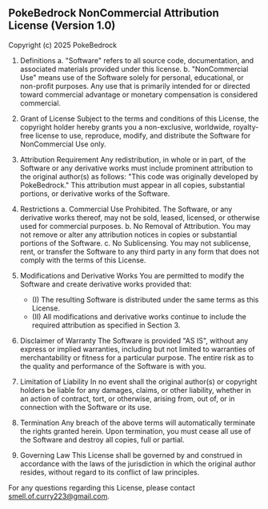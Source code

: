 PokeBedrock NonCommercial Attribution License (Version 1.0)
------------------------------------------------------------

Copyright (c) 2025 PokeBedrock

1. Definitions
   a. "Software" refers to all source code, documentation, and associated materials 
      provided under this license.
   b. "NonCommercial Use" means use of the Software solely for personal, educational, 
      or non-profit purposes. Any use that is primarily intended for or directed toward 
      commercial advantage or monetary compensation is considered commercial.

2. Grant of License
   Subject to the terms and conditions of this License, the copyright holder hereby 
   grants you a non-exclusive, worldwide, royalty-free license to use, reproduce, 
   modify, and distribute the Software for NonCommercial Use only.

3. Attribution Requirement
   Any redistribution, in whole or in part, of the Software or any derivative works 
   must include prominent attribution to the original author(s) as follows:
      "This code was originally developed by PokeBedrock."
   This attribution must appear in all copies, substantial portions, or derivative 
   works of the Software.

4. Restrictions
   a. Commercial Use Prohibited. The Software, or any derivative works thereof, may 
      not be sold, leased, licensed, or otherwise used for commercial purposes.
   b. No Removal of Attribution. You may not remove or alter any attribution notices 
      in copies or substantial portions of the Software.
   c. No Sublicensing. You may not sublicense, rent, or transfer the Software to any 
      third party in any form that does not comply with the terms of this License.

5. Modifications and Derivative Works
   You are permitted to modify the Software and create derivative works provided that:
    - (I) The resulting Software is distributed under the same terms as this License.
    - (II) All modifications and derivative works continue to include the required 
         attribution as specified in Section 3.

6. Disclaimer of Warranty
   The Software is provided "AS IS", without any express or implied warranties, 
   including but not limited to warranties of merchantability or fitness for a 
   particular purpose. The entire risk as to the quality and performance of the 
   Software is with you.

7. Limitation of Liability
   In no event shall the original author(s) or copyright holders be liable for any 
   damages, claims, or other liability, whether in an action of contract, tort, or 
   otherwise, arising from, out of, or in connection with the Software or its use.

8. Termination
   Any breach of the above terms will automatically terminate the rights granted 
   herein. Upon termination, you must cease all use of the Software and destroy all 
   copies, full or partial.

9. Governing Law
   This License shall be governed by and construed in accordance with the laws of the 
   jurisdiction in which the original author resides, without regard to its conflict 
   of law principles.

For any questions regarding this License, please contact [smell.of.curry223@gmail.com](mailto:smell.of.curry223@gmail.com).

